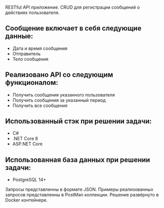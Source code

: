 RESTful API приложение.
CRUD для регистрации сообщений о действиях пользователя.

Сообщение включает в себя следующие данные:
-
- Дата и время сообщения
- Отправитель
- Тело сообщения

Реализовано API со следующим функционалом:
-
- Получить сообщения указанного пользователя
- Получить сообщения за указанный период
- Получить все сообщения

Использованный стэк при решении задачи:
-
- C#
- .NET Core 8
- ASP.NET Core

Использованная база данных при решении задачи:
-
- PostgreSQL 14+


Запросы представленны в формате JSON.
Примеры реализованных запросов представленны в PostMan коллекции.
Решение развёрнуто в Docker контейнере.
